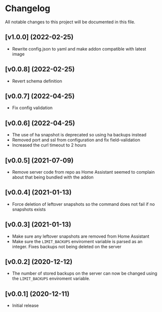 # Changelog
All notable changes to this project will be documented in this file.

## [v1.0.0] (2022-02-25)
 - Rewrite config.json to yaml and make addon compatible with latest image

## [v0.0.8] (2022-02-25)
 - Revert schema definition

## [v0.0.7] (2022-04-25)
 - Fix config validation

## [v0.0.6] (2022-04-25)

- The use of ha snapshot is deprecated so using ha backups instead
- Removed port and ssl from configuration and fix field-validation
- Increased the curl timeout to 2 hours

## [v0.0.5] (2021-07-09)

- Remove server code from repo as Home Assistant seemed to complain about that being bundled with the addon

## [v0.0.4] (2021-01-13)

- Force deletion of leftover snapshots so the command does not fail if no snapshots exists

## [v0.0.3] (2021-01-13)

- Make sure any leftover snapshots are removed from Home Assistant
- Make sure the `LIMIT_BACKUPS` enviroment variable is parsed as an integer. Fixes backups not being deleted on the server

## [v0.0.2] (2020-12-12)

- The number of stored backups on the server can now be changed using the `LIMIT_BACKUPS` enviroment variable.

## [v0.0.1] (2020-12-11)

- Initial release
